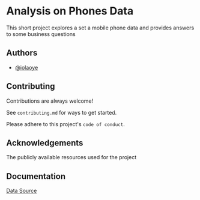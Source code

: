 
# Analysis on Phones Data


This short project explores a set a mobile phone data and provides answers to some business questions


## Authors

- [@iolaoye](https://github.com/iolaoye)





## Contributing

Contributions are always welcome!

See `contributing.md` for ways to get started.

Please adhere to this project's `code of conduct`.


## Acknowledgements

 The publicly available resources used for the project
 


## Documentation

[Data Source](https://www.kaggle.com/code/sadeghjalalian/best-selling-mobile-phones-plotly/data)

